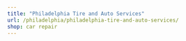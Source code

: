 ```yaml
---
title: "Philadelphia Tire and Auto Services"
url: /philadelphia/philadelphia-tire-and-auto-services/
shop: car repair
---
```

